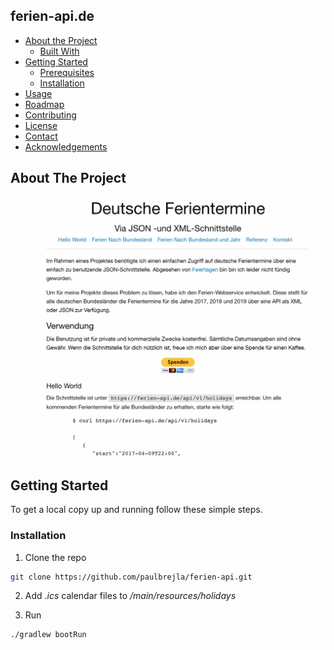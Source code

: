 <!-- TABLE OF CONTENTS -->
## ferien-api.de

* [About the Project](#about-the-project)
  * [Built With](#built-with)
* [Getting Started](#getting-started)
  * [Prerequisites](#prerequisites)
  * [Installation](#installation)
* [Usage](#usage)
* [Roadmap](#roadmap)
* [Contributing](#contributing)
* [License](#license)
* [Contact](#contact)
* [Acknowledgements](#acknowledgements)



<!-- ABOUT THE PROJECT -->
## About The Project

![screenshot](product.png "ferien-api.de")

<!-- GETTING STARTED -->
## Getting Started

To get a local copy up and running follow these simple steps.

### Installation

1. Clone the repo
```sh
git clone https://github.com/paulbrejla/ferien-api.git
```

2. Add _.ics_ calendar files to _/main/resources/holidays_

3. Run 
```sh
./gradlew bootRun
```

